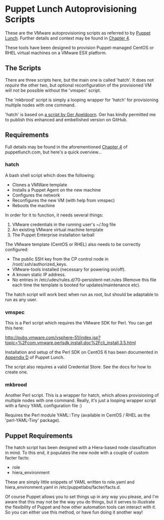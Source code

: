 # Puppet Lunch Autoprovisioning Scripts

These are the VMware autoprovisioning scripts as referred to by
[Puppet Lunch][puppet-lunch]. Further details and context may be found in
[Chapter 4][chapter-4].

These tools have been designed to provision Puppet-managed CentOS or
RHEL virtual machines on a VMware ESX platform.

## The Scripts

There are three scripts here, but the main one is called 'hatch'. It
does not *require* the other two, but optional reconfiguration of the
provisioned VM will not be possible without the 'vmspec' script.

The 'mkbrood' script is simply a looping wrapper for 'hatch' for
provisioning multiple nodes with one command.

'hatch' is based on [a script by Ger Apeldoorn][hatch-origin]. Ger has
kindly permitted me to publish this enhanced and embellished version
on GitHub.

## Requirements

Full details may be found in the aforementioned [Chapter 4][chapter-4]
of puppetlunch.com, but here's a quick overview...

### hatch

A bash shell script which does the following:

* Clones a VMWare template
* Installs a Puppet Agent on the new machine
* Configures the network
* Reconfigures the new VM (with help from vmspec)
* Reboots the machine

In order for it to function, it needs several things:

1. VMware credentials in the running user's ~/.fog file
2. An existing VMware virtual machine template
3. The Puppet Enterprise installation tarball

The VMware template (CentOS or RHEL) also needs to be correctly configured:

* The public SSH key from the CP control node in /root/.ssh/authorized_keys.
* VMware-tools installed (necessary for powering on/off).
* A known static IP address.
* No entries in /etc/udev/rules.d/70-persistent-net.rules (Remove this file each time the template is booted for updates/maintenance etc).

The hatch script will work best when run as root, but should be adaptable to run as any user.

### vmspec

This is a Perl script which requires the VMware SDK for Perl. You can
get this here:

http://pubs.vmware.com/vsphere-51/index.jsp?topic=%2Fcom.vmware.perlsdk.install.doc%2Fcli_install.3.5.html

Installation and setup of the Perl SDK on CentOS 6 has been documented
in [Appendix D][appendix-d] of Puppet Lunch.

The script also requires a valid Credential Store. See the docs for
how to create one.

### mkbrood

Another Perl script. This is a wrapper for hatch, which allows
provisioning of multiple nodes with one command. Really, it's just a
looping wrapper script with a fancy YAML configuration file :)

Requires the Perl module YAML::Tiny (available in CentOS / RHEL as the
'perl-YAML-Tiny' package).

## Puppet Requirements

The hatch script has been designed with a Hiera-based node
classification in mind. To this end, it populates the new node with a
couple of custom facter facts:

* role
* hiera_environment

These are simply little snippets of YAML written to role.yaml and
hiera_environment.yaml in /etc/puppetlabs/facter/facts.d.

Of course Puppet allows you to set things up in any way you please,
and I'm aware that this may not be the way you do things, but it
serves to illustrate the flexibility of Puppet and how other
automation tools can interact with it. So you can either use this
method, or have fun doing it another way!


[puppet-lunch]: http://puppetlunch.com
[chapter-4]: http://puppetlunch.com/puppet/autoprovisioning.html
[appendix-d]: http://puppetlunch.com/puppet/vmware-perl-sdk.html
[hatch-origin]: http://puppetspecialist.nl/2012/12/single-command-server-deployment/
